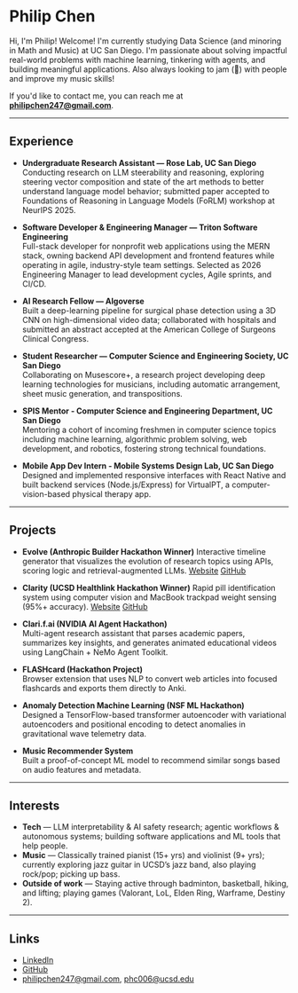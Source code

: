 # Philip Chen

Hi, I'm Philip! Welcome! I'm currently studying Data Science (and minoring in Math and Music) at UC San Diego. I'm passionate about solving impactful real-world problems with machine learning, tinkering with agents, and building meaningful applications. Also always looking to jam (🎸) with people and improve my music skills!

If you'd like to contact me, you can reach me at **philipchen247@gmail.com**.

---



## Experience

- **Undergraduate Research Assistant — Rose Lab, UC San Diego**  
  Conducting research on LLM steerability and reasoning, exploring steering vector composition and state of the art methods to better understand language model behavior; submitted paper accepted to Foundations of Reasoning in Language Models (FoRLM) workshop at NeurIPS 2025.

- **Software Developer & Engineering Manager — Triton Software Engineering**  
  Full-stack developer for nonprofit web applications using the MERN stack, owning backend API development and frontend features while operating in agile, industry-style team settings.
  Selected as 2026 Engineering Manager to lead development cycles, Agile sprints, and CI/CD.
  
- **AI Research Fellow — Algoverse**  
  Built a deep-learning pipeline for surgical phase detection using a 3D CNN on high-dimensional video data; collaborated with hospitals and submitted an abstract accepted at the American College of Surgeons Clinical Congress.

- **Student Researcher — Computer Science and Engineering Society, UC San Diego**  
  Collaborating on Musescore+, a research project developing deep learning technologies for musicians, including automatic arrangement, sheet music generation, and transpositions.

- **SPIS Mentor - Computer Science and Engineering Department, UC San Diego**  
  Mentoring a cohort of incoming freshmen in computer science topics including machine learning, algorithmic problem solving, web development, and robotics, fostering strong technical foundations.

- **Mobile App Dev Intern - Mobile Systems Design Lab, UC San Diego**  
  Designed and implemented responsive interfaces with React Native and built backend services (Node.js/Express) for VirtualPT, a computer-vision-based physical therapy app.

---

## Projects

- **Evolve (Anthropic Builder Hackathon Winner)**
  Interactive timeline generator that visualizes the evolution of research topics using APIs, scoring logic and retrieval-augmented LLMs.
  [Website](https://evolve.qtzx.dev/)
  [GitHub](https://github.com/philip-chen6/evolve)

- **Clarity (UCSD Healthlink Hackathon Winner)**
  Rapid pill identification system using computer vision and MacBook trackpad weight sensing (95%+ accuracy).
  [Website](https://clarity.qtzx.dev/)
  [GitHub](https://github.com/philip-chen6/clarity)
  
- **Clari.f.ai (NVIDIA AI Agent Hackathon)**  
  Multi-agent research assistant that parses academic papers, summarizes key insights, and generates animated educational videos using LangChain + NeMo Agent Toolkit.

- **FLASHcard (Hackathon Project)**  
  Browser extension that uses NLP to convert web articles into focused flashcards and exports them directly to Anki.

- **Anomaly Detection Machine Learning (NSF ML Hackathon)**  
  Designed a TensorFlow-based transformer autoencoder with variational autoencoders and positional encoding to detect anomalies in gravitational wave telemetry data.

- **Music Recommender System**  
  Built a proof-of-concept ML model to recommend similar songs based on audio features and metadata.
  
---

## Interests

- **Tech** — LLM interpretability & AI safety research; agentic workflows & autonomous systems; building software applications and ML tools that help people.
- **Music** — Classically trained pianist (15+ yrs) and violinist (9+ yrs); currently exploring jazz guitar in UCSD’s jazz band, also playing rock/pop; picking up bass.
- **Outside of work** — Staying active through badminton, basketball, hiking, and lifting; playing games (Valorant, LoL, Elden Ring, Warframe, Destiny 2).

---

## Links

- [LinkedIn](https://www.linkedin.com/in/philip-chen-5284a2246)  
- [GitHub](https://github.com/philip-chen6)  
- philipchen247@gmail.com, phc006@ucsd.edu
